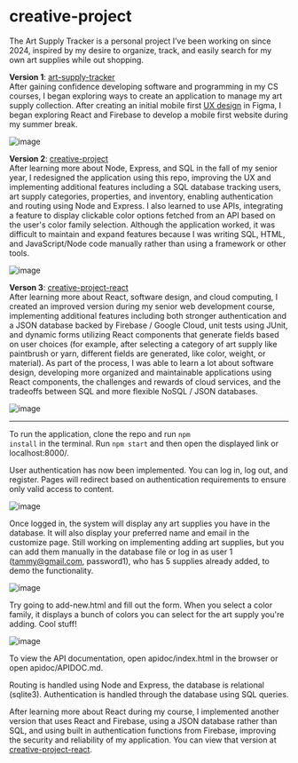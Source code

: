 # creative-project
The Art Supply Tracker is a personal project I’ve been working on since 2024, inspired by my desire to organize, track, and easily search for my own art supplies while out shopping.

**Version 1**: [art-supply-tracker](https://github.com/roryhackney/art-supply-tracker)  
After gaining confidence developing software and programming in my CS courses, I began exploring ways to create an application to manage my art supply collection. After creating an initial mobile first [UX design](https://www.figma.com/design/0LxqJbBWnw07SKJpn5pTVx/Art-Supply-Tracker--Mobile-) in Figma, I began exploring React and Firebase to develop a mobile first website during my summer break.

![image](https://github.com/user-attachments/assets/9d7b3e59-3353-4961-8f7b-1153babeff92)

  
**Version 2**: [creative-project](https://github.com/roryhackney/creative-project)  
After learning more about Node, Express, and SQL in the fall of my senior year, I redesigned the application using this repo, improving the UX and implementing additional features including a SQL database tracking users, art supply categories, properties, and inventory, enabling authentication and routing using Node and Express. I also learned to use APIs, integrating a feature to display clickable color options fetched from an API based on the user's color family selection. Although the application worked, it was difficult to maintain and expand features because I was writing SQL, HTML, and JavaScript/Node code manually rather than using a framework or other tools.

![image](https://github.com/user-attachments/assets/3f7f95d3-1ab8-4ad9-956a-043fae39d368)
  

**Verson 3**: [creative-project-react](https://github.com/roryhackney/creative-project-react)  
After learning more about React, software design, and cloud computing, I created an improved version during my senior web development course, implementing additional features including both stronger authentication and a JSON database backed by Firebase / Google Cloud, unit tests using JUnit, and dynamic forms utilizing React components that generate fields based on user choices (for example, after selecting a category of art supply like paintbrush or yarn, different fields are generated, like color, weight, or material). As part of the process, I was able to learn a lot about software design, developing more organized and maintainable applications using React components, the challenges and rewards of cloud services, and the tradeoffs between SQL and more flexible NoSQL / JSON databases.

![image](https://github.com/user-attachments/assets/653a03e7-ef88-4768-a1b3-e5558fdc8e57)

---

To run the application, clone the repo and run <code>npm install</code> in the terminal. Run <code>npm start</code> and then open the displayed link or localhost:8000/.

User authentication has now been implemented. You can log in, log out, and register. Pages will redirect based on authentication requirements to ensure only valid access to content.

![image](https://github.com/user-attachments/assets/1e4ecf47-5bb9-40c5-8b21-65554679223b)

Once logged in, the system will display any art supplies you have in the database. It will also display your preferred name and email in the customize page. Still working on implementing adding art supplies, but you can add them manually in the database file or log in as user 1 (tammy@gmail.com, password1), who has 5 supplies already added, to demo the functionality.

![image](https://github.com/user-attachments/assets/43f4d463-2734-45e1-baed-9a1ccd0dee4e)

Try going to add-new.html and fill out the form. When you select a color family, it displays a bunch of colors you can select for the art supply you're adding. Cool stuff!

![image](https://github.com/user-attachments/assets/3f7f95d3-1ab8-4ad9-956a-043fae39d368)

To view the API documentation, open apidoc/index.html in the browser or open apidoc/APIDOC.md.

Routing is handled using Node and Express, the database is relational (sqlite3). Authentication is handled through the database using SQL queries.

After learning more about React during my course, I implemented another version that uses React and Firebase, using a JSON database rather than SQL, and using built in authentication functions from Firebase, improving the security and reliability of my application. You can view that version at [creative-project-react](https://github.com/roryhackney/creative-project-react).
